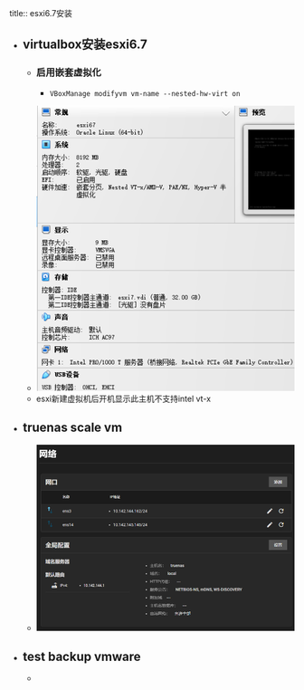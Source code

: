title:: esxi6.7安装

- ## virtualbox安装esxi6.7
	- ### 启用嵌套虚拟化
		- ```
		  VBoxManage modifyvm vm-name --nested-hw-virt on
		  ```
	- ![image.png](../assets/image_1711523959063_0.png)
	- esxi新建虚拟机后开机显示此主机不支持intel vt-x
- ## truenas scale vm
	- ![image.png](../assets/image_1711591055500_0.png)
- ## test backup vmware
	- ```
	  ```